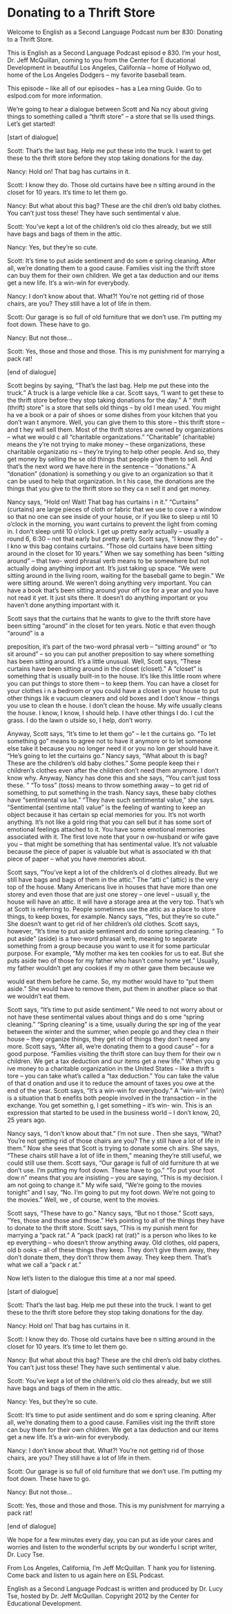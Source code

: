 # Donating to a Thrift Store

Welcome to English as a Second Language Podcast num ber 830: Donating to a Thrift Store. 

This is English as a Second Language Podcast episod e 830. I’m your host, Dr. Jeff McQuillan, coming to you from the Center for E ducational Development in beautiful Los Angeles, California – home of Hollywo od, home of the Los Angeles Dodgers – my favorite baseball team.  

This episode – like all of our episodes – has a Lea rning Guide. Go to eslpod.com for more information.  

We’re going to hear a dialogue between Scott and Na ncy about giving things to something called a “thrift store” – a store that se lls used things. Let’s get started! 

[start of dialogue] 

Scott:  That’s the last bag. Help me put these into  the truck. I want to get these to the thrift store before they stop taking donations for the day. 

Nancy:  Hold on! That bag has curtains in it.   

Scott:  I know they do. Those old curtains have bee n sitting around in the closet for 10 years. It’s time to let them go. 

Nancy:  But what about this bag? These are the chil dren’s old baby clothes. You can’t just toss these! They have such sentimental v alue. 

Scott:  You’ve kept a lot of the children’s old clo thes already, but we still have bags and bags of them in the attic.   

Nancy:  Yes, but they’re so cute.   

Scott:  It’s time to put aside sentiment and do som e spring cleaning. After all, we’re donating them to a good cause. Families visit ing the thrift store can buy them for their own children. We get a tax deduction  and our items get a new life. It’s a win-win for everybody. 

Nancy:  I don’t know about that. What?! You’re not getting rid of those chairs, are you? They still have a lot of life in them. 

Scott:  Our garage is so full of old furniture that  we don’t use. I’m putting my foot down. These have to go. 

Nancy:  But not those... 

Scott:  Yes, those and those and those. This is my punishment for marrying a pack rat! 

[end of dialogue] 

Scott begins by saying, “That’s the last bag. Help me put these into the truck.” A truck is a large vehicle like a car. Scott says, “I  want to get these to the thrift store before they stop taking donations for the day.” A “ thrift (thrift) store” is a store that sells old things – by old I mean used. You might ha ve a book or a pair of shoes or some dishes from your kitchen that you don’t wan t anymore. Well, you can give them to this store – this thrift store – and t hey will sell them. Most of the thrift stores are owned by organizations – what we would c all “charitable organizations.” “Charitable” (charitable) means the y’re not trying to make money – these organizations, these charitable organizatio ns – they’re trying to help other people. And so, they get money by selling the se old things that people give them to sell. And that’s the next word we have here  in the sentence – “donations.” A “donation” (donation) is something y ou give to an organization so that it can be used to help that organization. In t his case, the donations are the things that you give to the thrift store so they ca n sell it and get money. 

Nancy says, “Hold on! Wait! That bag has curtains i n it.” “Curtains” (curtains) are large pieces of cloth or fabric that we use to cove r a window so that no one can see inside of your house, or if you like to sleep u ntil 10 o’clock in the morning, you want curtains to prevent the light from coming in. I don’t sleep until 10 o’clock. I get up pretty early actually – usually a round 6, 6:30 – not that early but pretty early. Scott says, “I know they do” -  I kno w this bag contains curtains. “Those old curtains have been sitting around in the  closet for 10 years.” When we say something has been “sitting around” – that two- word phrasal verb means to be somewhere but not actually doing anything import ant. It’s just taking up space. “We were sitting around in the living room, waiting for the baseball game to begin.” We were sitting around. We weren’t doing  anything very important. You can have a book that’s been sitting around your off ice for a year and you have not read it yet. It just sits there. It doesn’t do anything important or you haven’t done anything important with it.  

Scott says that the curtains that he wants to give to the thrift store have been sitting “around” in the closet for ten years. Notic e that even though “around” is a  

preposition, it’s part of the two-word phrasal verb  – “sitting around” or “to sit around” – so you can put another preposition to say  where something has been sitting around. It’s a little unusual. Well, Scott says, “These curtains have been sitting around in the closet (closet).” A “closet” is something that is usually built-in to the house. It’s like this little room where you can put things to store them – to keep them. You can have a closet for your clothes i n a bedroom or you could have a closet in your house to put other things lik e vacuum cleaners and old boxes and I don’t know – things you use to clean th e house. I don’t clean the house. My wife usually cleans the house. I know, I know, I should help. I have other things I do. I cut the grass. I do the lawn o utside so, I help, don’t worry.  

Anyway, Scott says, “It’s time to let them go” – le t the curtains go. “To let something go” means to agree not to have it anymore  or to let someone else take it because you no longer need it or you no lon ger should have it. “He’s going to let the curtains go.” Nancy says, “What about th is bag? These are the children’s old baby clothes.” Some people keep thei r children’s clothes even after the children don’t need them anymore. I don’t know why. Anyway, Nancy has done this and she says, “You can’t just toss these. ” “To toss” (toss) means to throw something away – to get rid of something, to put something in the trash. Nancy says, these baby clothes have “sentimental va lue.” “They have such sentimental value,” she says. “Sentimental (sentime ntal) value” is the feeling of wanting to keep an object because it has certain sp ecial memories for you. It’s not worth anything. It’s not like a gold ring that you can sell but it has some sort of emotional feelings attached to it. You have some  emotional memories associated with it. The first love note that your n ow-husband or wife gave you – that might be something that has sentimental value.  It’s not valuable because the piece of paper is valuable but what is associated w ith that piece of paper – what you have memories about.  

Scott says, “You’ve kept a lot of the children’s ol d clothes already. But we still have bags and bags of them in the attic.” The “atti c” (attic) is the very top of the house. Many Americans live in houses that have more  than one storey and even those that are just one storey – one level – usuall y, the house will have an attic. It will have a storage area at the very top. That’s wh at Scott is referring to. People sometimes use the attic as a place to store things,  to keep boxes, for example. Nancy says, “Yes, but they’re so cute.” She doesn’t  want to get rid of her children’s old clothes. Scott says, however, “It’s time to put aside sentiment and do some spring cleaning. “ To put aside” (aside) is  a two-word phrasal verb, meaning to separate something from a group because you want to use it for some particular purpose. For example, “My mother ma kes ten cookies for us to eat. But she puts aside two of those for my father who hasn’t come home yet.” Usually, my father wouldn’t get any cookies if my m other gave them because we  

would eat them before he came. So, my mother would have to “put them aside.” She would have to remove them, put them in another place so that we wouldn’t eat them.  

Scott says, “It’s time to put aside sentiment.” We need to not worry about or not have these sentimental values about things and do s ome “spring cleaning.” “Spring cleaning” is a time, usually during the spr ing of the year between the winter and the summer, when people go and they clea n their house – they organize things, they get rid of things they don’t need any more. Scott says, “After all, we’re donating them to a good cause” – for a good purpose. “Families visiting the thrift store can buy them for their ow n children. We get a tax deduction and our items get a new life.” When you g ive money to a charitable organization in the United States – like a thrift s tore – you can take what’s called a “tax deduction.” You can take the value of that d onation and use it to reduce the amount of taxes you owe at the end of the year.  Scott says, “It’s a win-win for everybody.” A “win-win” (win) is a situation that b enefits both people involved in the transaction – in the exchange. You get somethin g, I get something – it’s win- win. This is an expression that started to be used in the business world – I don’t know, 20, 25 years ago. 

Nancy says, “I don’t know about that.” I’m not sure . Then she says, “What? You’re not getting rid of those chairs are you? The y still have a lot of life in them.” Now she sees that Scott is trying to donate some ch airs. She says, “These chairs still have a lot of life in them,” meaning they’re still useful, we could still use them. Scott says, “Our garage is full of old furniture th at we don’t use. I’m putting my foot down. These have to go.” “To put your foot dow n” means that you are insisting – you are saying, “This is my decision. I  am not going to change it.” My wife said, “We’re going to the movies tonight” and I say, “No. I’m going to put my foot down. We’re not going to the movies.” Well, we , of course, went to the movies.  

Scott says, “These have to go.” Nancy says, “But no t those.” Scott says, “Yes, those and those and those.” He’s pointing to all of  the things they have to donate to the thrift store. Scott says, “This is my punish ment for marrying a “pack rat.” A “pack (pack) rat (rat)” is a person who likes to ke ep everything – who doesn’t throw anything away. Old clothes, old papers, old b ooks – all of these things they keep. They don’t give them away, they don’t donate them, they don’t throw them away. They keep them. That’s what we call a “pack r at.” 

Now let’s listen to the dialogue this time at a nor mal speed. 

[start of dialogue]  

 Scott:  That’s the last bag. Help me put these into  the truck. I want to get these to the thrift store before they stop taking donations for the day. 

Nancy:  Hold on! That bag has curtains in it.   

Scott:  I know they do. Those old curtains have bee n sitting around in the closet for 10 years. It’s time to let them go. 

Nancy:  But what about this bag? These are the chil dren’s old baby clothes. You can’t just toss these! They have such sentimental v alue. 

Scott:  You’ve kept a lot of the children’s old clo thes already, but we still have bags and bags of them in the attic.   

Nancy:  Yes, but they’re so cute.   

Scott:  It’s time to put aside sentiment and do som e spring cleaning. After all, we’re donating them to a good cause. Families visit ing the thrift store can buy them for their own children. We get a tax deduction  and our items get a new life. It’s a win-win for everybody. 

Nancy:  I don’t know about that. What?! You’re not getting rid of those chairs, are you? They still have a lot of life in them. 

Scott:  Our garage is so full of old furniture that  we don’t use. I’m putting my foot down. These have to go. 

Nancy:  But not those... 

Scott:  Yes, those and those and those. This is my punishment for marrying a pack rat! 

[end of dialogue] 

We hope for a few minutes every day, you can put as ide your cares and worries and listen to the wonderful scripts by our wonderfu l script writer, Dr. Lucy Tse.  

From Los Angeles, California, I’m Jeff McQuillan. T hank you for listening. Come back and listen to us again here on ESL Podcast. 

 English as a Second Language Podcast is written and  produced by Dr. Lucy Tse, hosted by Dr. Jeff McQuillan. Copyright 2012 by the  Center for Educational Development.

